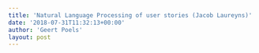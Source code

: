 ```yaml
---
title: 'Natural Language Processing of user stories (Jacob Laureyns)'
date: '2018-07-31T11:32:13+00:00'
author: 'Geert Poels'
layout: post
---
```


